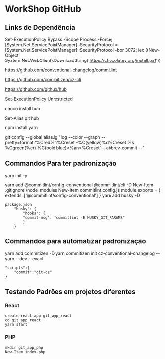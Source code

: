 # WorkShop GitHub

## Links de Dependência

Set-ExecutionPolicy Bypass -Scope Process -Force; [System.Net.ServicePointManager]::SecurityProtocol = [System.Net.ServicePointManager]::SecurityProtocol -bor 3072; iex ((New-Object System.Net.WebClient).DownloadString('https://chocolatey.org/install.ps1'))

https://github.com/conventional-changelog/commitlint

https://github.com/commitizen/cz-cli

https://github.com/github/hub

Set-ExecutionPolicy Unrestricted

choco install hub

Set-Alias git hub

npm install yarn


git config --global alias.lg "log --color --graph --pretty=format:'%Cred%h%Creset -%C(yellow)%d%Creset %s %Cgreen(%cr) %C(bold blue)<%an>%Creset' --abbrev-commit --"


## Commandos Para ter padronização

yarn init -y

yarn add @commitlint/config-conventional @commitlint/cli -D
New-Item .gitignore
    /node_modules
New-Item commitlint.config.js
    module.exports = {
        extends: ['@commitlint/config-conventional']
    }
yarn add husky -D

    package.json
        "husky": {
            "hooks": {
            "commit-msg": "commitlint -E HUSKY_GIT_PARAMS"
            }
        }

## Commandos para automatizar padronização

yarn add commitizen -D
yarn commitizen init cz-conventional-changelog --yarn --dev --exact

    "scripts":{
        "commit":"git-cz"
    }

## Testando Padrões em projetos diferentes

### React 
    create-react-app git_app_react
    cd git_app_react
    yarn start

### PHP 
    mkdir git_app_php
    New-Item index.php 